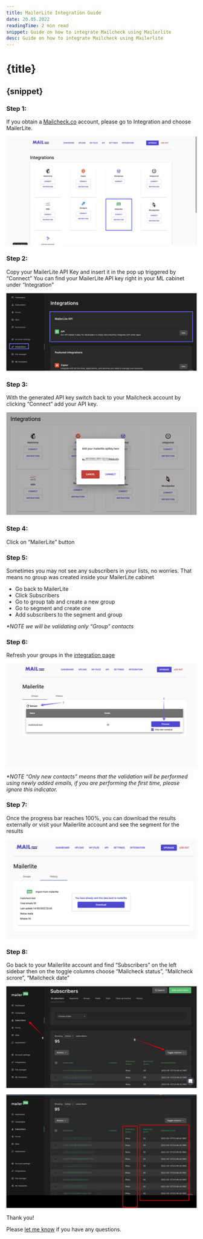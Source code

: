 ```yaml
---
title: MailerLite Integration Guide
date: 20.05.2022
readingTime: 2 min read
snippet: Guide on how to integrate Mailcheck using Mailerlite
desc: Guide on how to integrate Mailcheck using Mailerlite
---
```


# **{title}**

## {snippet}

### Step 1:
If you obtain a [Mailcheck.co](https://mailcheck.co/) account, please go to Integration and choose MailerLite.

![Mailerlite integration step 1: Mailcheck integration page](./step-1.jpg?format=webp;jpg;png;avif&srcset&width=880)

### Step 2:

Copy your MailerLite API Key and insert it in the pop up triggered by “Connect”
You can find your MailerLite API key right in your ML cabinet under “Integration”

![Mailerlite integration step 2: Copy your MailerLite API Key](./step-2.jpg?format=webp;jpg;png;avif&srcset&width=880)

### Step 3:

With the generated API key switch back to your Mailcheck account by clicking “Connect” add your API key.

![Mailerlite integration step 3: Click “Connect” to add your API key](./step-3.jpg?format=webp;jpg;png;avif&srcset&width=880)

### Step 4:

Click on “MailerLite” button

### Step 5:

Sometimes you may not see any subscribers in your lists, no worries. That means no group was created inside your MailerLite cabinet

 - Go back to MailerLite
 - Click Subscribers
 - Go to group tab and create a new group
 - Go to segment and create one
 - Add subscribers to the segment and group

_*NOTE we will be validating only “Group” contacts_

### Step 6:

Refresh your groups in the [integration page](https://app.mailcheck.co/dashboard/integration)

![Mailerlite integration step 6: Refresh the page](./step-6.jpg?format=webp;jpg;png;avif&srcset&width=880)

_*NOTE “Only new contacts” means that the validation will be performed using newly added emails, if you are performing the first time, please ignore this indicator._

### Step 7:

Once the progress bar reaches 100%, you can download the results externally or visit your Mailerlite account and see the segment for the results

![Mailerlite integration step 7: Download results](./step-7.jpg?format=webp;jpg;png;avif&srcset&width=880)

### Step 8:

Go back to your Mailerlite account and find “Subscribers” on the left sidebar then on the toggle columns choose “Mailcheck status”, “Mailcheck scrore”, “Mailcheck date”

![Mailerlite integration step 8: find “Subscribers” on the left sidebar](./step-8.jpg?format=webp;jpg;png;avif&srcset&width=880)

![Mailerlite integration step 8: Toggle columns to choose “Mailcheck status”, “Mailcheck scrore”, “Mailcheck date”](./step-8-1.jpg?format=webp;jpg;png;avif&srcset&width=880)

Thank you!

Please [let me know](mailto:integration@mailcheck.co) if you have any questions.

